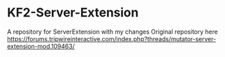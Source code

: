 # KF2-Server-Extension
A repository for ServerExtension with my changes
Original repository here
https://forums.tripwireinteractive.com/index.php?threads/mutator-server-extension-mod.109463/